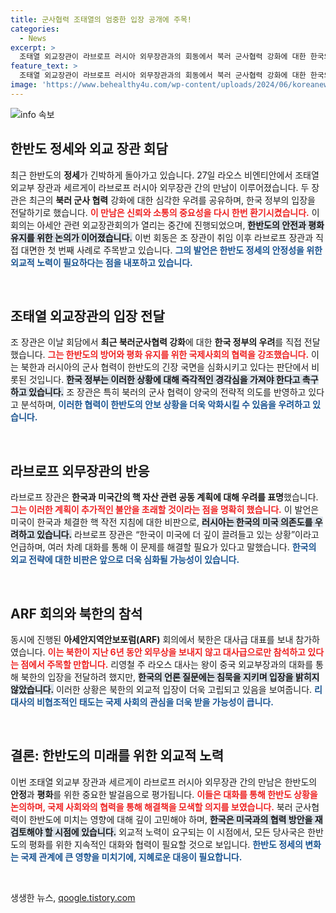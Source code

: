 ```yaml
---
title: 군사협력 조태열의 엄중한 입장 공개에 주목!
categories:
  - News
excerpt: >
  조태열 외교장관이 라브로프 러시아 외무장관과의 회동에서 북러 군사협력 강화에 대한 한국의 우려를 전달하며 한반도 정세가 더욱 심각해지고 있음을 강조했다. 이들의 대화는 한미 군사 협력과 관련한 긴장을 더욱 부각시키고 있다.
feature_text: >
  조태열 외교장관이 라브로프 러시아 외무장관과의 회동에서 북러 군사협력 강화에 대한 한국의 우려를 전달하며 한반도 정세가 더욱 심각해지고 있음을 강조했다. 이들의 대화는 한미 군사 협력과 관련한 긴장을 더욱 부각시키고 있다.
image: 'https://www.behealthy4u.com/wp-content/uploads/2024/06/koreanews.jpg'
---
```


<p><img src="https://www.behealthy4u.com/wp-content/uploads/2024/06/koreanews.jpg" alt="info 속보" /></p>

<h2 data-ke-size="size26">한반도 정세와 외교 장관 회담</h2>

<p data-ke-size="size16">최근 한반도의 <b>정세</b>가 긴박하게 돌아가고 있습니다. 27일 라오스 비엔티안에서 조태열 외교부 장관과 세르게이 라브로프 러시아 외무장관 간의 만남이 이루어졌습니다. 두 장관은 최근의 <b>북러 군사 협력</b> 강화에 대한 심각한 우려를 공유하며, 한국 정부의 입장을 전달하기로 했습니다. <b><span style="color: #ee2323;">이 만남은 신뢰와 소통의 중요성을 다시 한번 환기시켰습니다.</span></b> 이 회의는 아세안 관련 외교장관회의가 열리는 중간에 진행되었으며, <b><span style="background-color: #21538527;">한반도의 안전과 평화 유지를 위한 논의가 이어졌습니다.</span></b> 이번 회동은 조 장관이 취임 이후 라브로프 장관과 직접 대면한 첫 번째 사례로 주목받고 있습니다. <b><span style="color: #1a5490;">그의 발언은 한반도 정세의 안정성을 위한 외교적 노력이 필요하다는 점을 내포하고 있습니다.</span></b></p>

<p data-ke-size="size16">&nbsp;</p>

<h2 data-ke-size="size26">조태열 외교장관의 입장 전달</h2>

<p data-ke-size="size16">조 장관은 이날 회담에서 <b>최근 북러군사협력 강화</b>에 대한 <b>한국 정부의 우려</b>를 직접 전달했습니다. <b><span style="color: #ee2323;">그는 한반도의 방어와 평화 유지를 위한 국제사회의 협력을 강조했습니다.</span></b> 이는 북한과 러시아의 군사 협력이 한반도의 긴장 국면을 심화시키고 있다는 판단에서 비롯된 것입니다. <b><span style="background-color: #21538527;">한국 정부는 이러한 상황에 대해 즉각적인 경각심을 가져야 한다고 촉구하고 있습니다.</span></b> 조 장관은 특히 북러의 군사 협력이 양국의 전략적 의도를 반영하고 있다고 분석하며, <b><span style="color: #1a5490;">이러한 협력이 한반도의 안보 상황을 더욱 악화시킬 수 있음을 우려하고 있습니다.</span></b></p>

<p data-ke-size="size16">&nbsp;</p>

<h2 data-ke-size="size26">라브로프 외무장관의 반응</h2>

<p data-ke-size="size16">라브로프 장관은 <b>한국과 미국간의 핵 자산 관련 공동 계획에 대해 우려를 표명</b>했습니다. <b><span style="color: #ee2323;">그는 이러한 계획이 추가적인 불안을 초래할 것이라는 점을 명확히 했습니다.</span></b> 이 발언은 미국이 한국과 체결한 핵 작전 지침에 대한 비판으로, <b><span style="background-color: #21538527;">러시아는 한국의 미국 의존도를 우려하고 있습니다.</span></b> 라브로프 장관은 “한국이 미국에 더 깊이 끌려들고 있는 상황”이라고 언급하며, 여러 차례 대화를 통해 이 문제를 해결할 필요가 있다고 말했습니다. <b><span style="color: #1a5490;">한국의 외교 전략에 대한 비판은 앞으로 더욱 심화될 가능성이 있습니다.</span></b></p>

<p data-ke-size="size16">&nbsp;</p>

<h2 data-ke-size="size26">ARF 회의와 북한의 참석</h2>

<p data-ke-size="size16">동시에 진행된 <b>아세안지역안보포럼(ARF)</b> 회의에서 북한은 대사급 대표를 보내 참가하였습니다. <b><span style="color: #ee2323;">이는 북한이 지난 6년 동안 외무상을 보내지 않고 대사급으로만 참석하고 있다는 점에서 주목할 만합니다.</span></b> 리영철 주 라오스 대사는 왕이 중국 외교부장과의 대화를 통해 북한의 입장을 전달하려 했지만, <b><span style="background-color: #21538527;">한국의 언론 질문에는 침묵을 지키며 입장을 밝히지 않았습니다.</span></b> 이러한 상황은 북한의 외교적 입장이 더욱 고립되고 있음을 보여줍니다. <b><span style="color: #1a5490;">리 대사의 비협조적인 태도는 국제 사회의 관심을 더욱 받을 가능성이 큽니다.</span></b></p>

<p data-ke-size="size16">&nbsp;</p>

<h2 data-ke-size="size26">결론: 한반도의 미래를 위한 외교적 노력</h2>

<p data-ke-size="size16">이번 조태열 외교부 장관과 세르게이 라브로프 러시아 외무장관 간의 만남은 한반도의 <b>안정</b>과 <b>평화</b>를 위한 중요한 발걸음으로 평가됩니다. <b><span style="color: #ee2323;">이들은 대화를 통해 한반도 상황을 논의하며, 국제 사회와의 협력을 통해 해결책을 모색할 의지를 보였습니다.</span></b> 북러 군사협력이 한반도에 미치는 영향에 대해 깊이 고민해야 하며, <b><span style="background-color: #21538527;">한국은 미국과의 협력 방안을 재검토해야 할 시점에 있습니다.</span></b> 외교적 노력이 요구되는 이 시점에서, 모든 당사국은 한반도의 평화를 위한 지속적인 대화와 협력이 필요할 것으로 보입니다. <b><span style="color: #1a5490;">한반도 정세의 변화는 국제 관계에 큰 영향을 미치기에, 지혜로운 대응이 필요합니다.</span></b></p>

<p data-ke-size="size16">&nbsp;</p>
생생한 뉴스, <a href="https://qoogle.tistory.com" rel="dofollow">qoogle.tistory.com</a>


